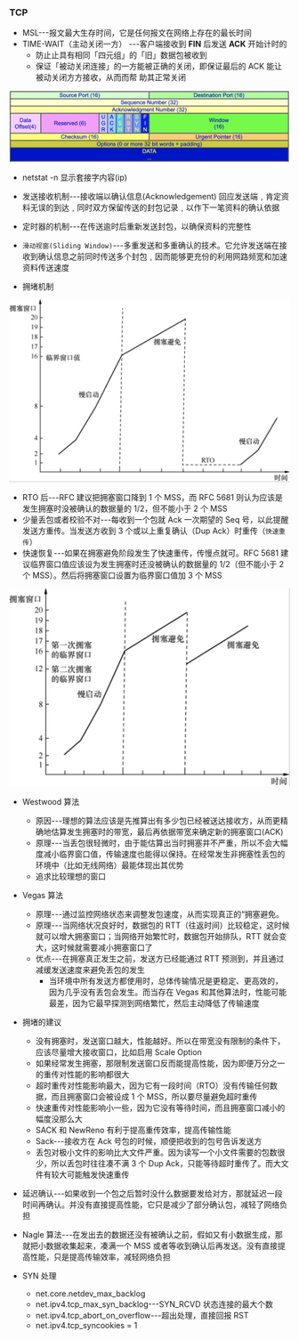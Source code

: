 ### TCP

- MSL---报文最⼤生存时间，它是任何报文在网络上存在的最长时间
- TIME-WAIT（主动关闭一方） ---客户端接收到 **FIN** 后发送 **ACK** 开始计时的
  - 防⽌止具有相同「四元组」的「旧」数据包被收到
  - 保证「被动关闭连接」的一方能被正确的关闭，即保证最后的 ACK 能让被动关闭⽅方接收，从⽽而帮 助其正常关闭

![](../assets/net/tcpFrame.png)

- netstat -n 显示套接字内容(ip)

- 发送接收机制---接收端以确认信息(Acknowledgement) 回应发送端﹐肯定资料无误的到达﹐同时双方保留传送的封包记录﹐以作下一笔资料的确认依据

- 定时器的机制---在传送逾时后重新发送封包，以确保资料的完整性

- `滑动视窗(Sliding Window)`---多重发送和多重确认的技术。它允许发送端在接收到确认信息之前同时传送多个封包﹐因而能够更充份的利用网路频宽和加速资料传送速度

- 拥堵机制

![](../assets/net/windowStart.png)

- RTO 后---RFC 建议把拥塞窗口降到 1 个 MSS，而 RFC 5681 则认为应该是发生拥塞时没被确认的数据量的 1/2，但不能小于 2 个 MSS
- 少量丢包或者校验不对---每收到一个包就 Ack 一次期望的 Seq 号，以此提醒发送方重传。当发送方收到 3 个或以上重复确认（Dup Ack）时重传（`快速重传`）
- 快速恢复---如果在拥塞避免阶段发生了快速重传，传慢点就可。RFC 5681 建议临界窗口值应该设为发生拥塞时还没被确认的数据量的 1/2（但不能小于 2 个 MSS）。然后将拥塞窗口设置为临界窗口值加 3 个 MSS

![](../assets/net/windowStartDrop.png)

- Westwood 算法

  - 原因---理想的算法应该是先推算出有多少包已经被送达接收方，从而更精确地估算发生拥塞时的带宽，最后再依据带宽来确定新的拥塞窗口(ACK)
  - 原理---当丢包很轻微时，由于能估算出当时拥塞并不严重，所以不会大幅度减小临界窗口值，传输速度也能得以保持。在经常发生非拥塞性丢包的环境中（比如无线网络）最能体现出其优势
  - 追求比较理想的窗口

- Vegas 算法

  - 原理---通过监控网络状态来调整发包速度，从而实现真正的“拥塞避免。
  - 原理---当网络状况良好时，数据包的 RTT（往返时间）比较稳定，这时候就可以增大拥塞窗口；当网络开始繁忙时，数据包开始排队，RTT 就会变大，这时候就需要减小拥塞窗口了
  - 优点---在拥塞真正发生之前，发送方已经能通过 RTT 预测到，并且通过减缓发送速度来避免丢包的发生
    - 当环境中所有发送方都使用时，总体传输情况是更稳定、更高效的，因为几乎没有丢包会发生。而当存在 Vegas 和其他算法时，性能可能最差，因为它最早探测到网络繁忙，然后主动降低了传输速度

- 拥堵的建议

  - 没有拥塞时，发送窗口越大，性能越好。所以在带宽没有限制的条件下，应该尽量增大接收窗口，比如启用 Scale Option
  - 如果经常发生拥塞，那限制发送窗口反而能提高性能，因为即便万分之一的重传对性能的影响都很大
  - 超时重传对性能影响最大，因为它有一段时间（RTO）没有传输任何数据，而且拥塞窗口会被设成 1 个 MSS，所以要尽量避免超时重传
  - 快速重传对性能影响小一些，因为它没有等待时间，而且拥塞窗口减小的幅度没那么大
  - SACK 和 NewReno 有利于提高重传效率，提高传输性能
  - Sack---接收方在 Ack 号包的时候，顺便把收到的包号告诉发送方
  - 丢包对极小文件的影响比大文件严重。因为读写一个小文件需要的包数很少，所以丢包时往往凑不满 3 个 Dup Ack，只能等待超时重传了。而大文件有较大可能触发快速重传

- 延迟确认---如果收到一个包之后暂时没什么数据要发给对方，那就延迟一段时间再确认。并没有直接提高性能，它只是减少了部分确认包，减轻了网络负担

- Nagle 算法---在发出去的数据还没有被确认之前，假如又有小数据生成，那就把小数据收集起来，凑满一个 MSS 或者等收到确认后再发送。没有直接提高性能，只是提高传输效率，减轻网络负担

- SYN 处理

  - net.core.netdev_max_backlog
  - net.ipv4.tcp_max_syn_backlog---SYN_RCVD 状态连接的最大个数
  - net.ipv4.tcp_abort_on_overflow---超出处理，直接回报 RST
  - net.ipv4.tcp_syncookies = 1
